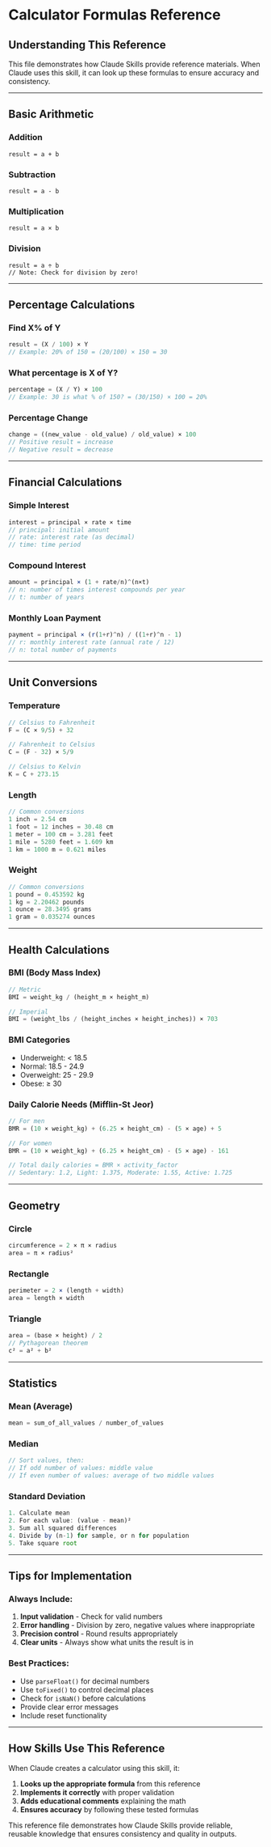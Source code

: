 # Calculator Formulas Reference

## Understanding This Reference
This file demonstrates how Claude Skills provide reference materials. When Claude uses this skill, it can look up these formulas to ensure accuracy and consistency.

---

## Basic Arithmetic

### Addition
```
result = a + b
```

### Subtraction
```
result = a - b
```

### Multiplication
```
result = a × b
```

### Division
```
result = a ÷ b
// Note: Check for division by zero!
```

---

## Percentage Calculations

### Find X% of Y
```javascript
result = (X / 100) × Y
// Example: 20% of 150 = (20/100) × 150 = 30
```

### What percentage is X of Y?
```javascript
percentage = (X / Y) × 100
// Example: 30 is what % of 150? = (30/150) × 100 = 20%
```

### Percentage Change
```javascript
change = ((new_value - old_value) / old_value) × 100
// Positive result = increase
// Negative result = decrease
```

---

## Financial Calculations

### Simple Interest
```javascript
interest = principal × rate × time
// principal: initial amount
// rate: interest rate (as decimal)
// time: time period
```

### Compound Interest
```javascript
amount = principal × (1 + rate/n)^(n×t)
// n: number of times interest compounds per year
// t: number of years
```

### Monthly Loan Payment
```javascript
payment = principal × (r(1+r)^n) / ((1+r)^n - 1)
// r: monthly interest rate (annual rate / 12)
// n: total number of payments
```

---

## Unit Conversions

### Temperature
```javascript
// Celsius to Fahrenheit
F = (C × 9/5) + 32

// Fahrenheit to Celsius
C = (F - 32) × 5/9

// Celsius to Kelvin
K = C + 273.15
```

### Length
```javascript
// Common conversions
1 inch = 2.54 cm
1 foot = 12 inches = 30.48 cm
1 meter = 100 cm = 3.281 feet
1 mile = 5280 feet = 1.609 km
1 km = 1000 m = 0.621 miles
```

### Weight
```javascript
// Common conversions
1 pound = 0.453592 kg
1 kg = 2.20462 pounds
1 ounce = 28.3495 grams
1 gram = 0.035274 ounces
```

---

## Health Calculations

### BMI (Body Mass Index)
```javascript
// Metric
BMI = weight_kg / (height_m × height_m)

// Imperial
BMI = (weight_lbs / (height_inches × height_inches)) × 703
```

### BMI Categories
- Underweight: < 18.5
- Normal: 18.5 - 24.9
- Overweight: 25 - 29.9
- Obese: ≥ 30

### Daily Calorie Needs (Mifflin-St Jeor)
```javascript
// For men
BMR = (10 × weight_kg) + (6.25 × height_cm) - (5 × age) + 5

// For women
BMR = (10 × weight_kg) + (6.25 × height_cm) - (5 × age) - 161

// Total daily calories = BMR × activity_factor
// Sedentary: 1.2, Light: 1.375, Moderate: 1.55, Active: 1.725
```

---

## Geometry

### Circle
```javascript
circumference = 2 × π × radius
area = π × radius²
```

### Rectangle
```javascript
perimeter = 2 × (length + width)
area = length × width
```

### Triangle
```javascript
area = (base × height) / 2
// Pythagorean theorem
c² = a² + b²
```

---

## Statistics

### Mean (Average)
```javascript
mean = sum_of_all_values / number_of_values
```

### Median
```javascript
// Sort values, then:
// If odd number of values: middle value
// If even number of values: average of two middle values
```

### Standard Deviation
```javascript
1. Calculate mean
2. For each value: (value - mean)²
3. Sum all squared differences
4. Divide by (n-1) for sample, or n for population
5. Take square root
```

---

## Tips for Implementation

### Always Include:
1. **Input validation** - Check for valid numbers
2. **Error handling** - Division by zero, negative values where inappropriate
3. **Precision control** - Round results appropriately
4. **Clear units** - Always show what units the result is in

### Best Practices:
- Use `parseFloat()` for decimal numbers
- Use `toFixed()` to control decimal places
- Check for `isNaN()` before calculations
- Provide clear error messages
- Include reset functionality

---

## How Skills Use This Reference

When Claude creates a calculator using this skill, it:
1. **Looks up the appropriate formula** from this reference
2. **Implements it correctly** with proper validation
3. **Adds educational comments** explaining the math
4. **Ensures accuracy** by following these tested formulas

This reference file demonstrates how Claude Skills provide reliable, reusable knowledge that ensures consistency and quality in outputs.

